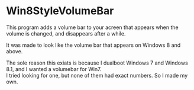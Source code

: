 # Win8StyleVolumeBar
This program adds a volume bar to your acreen that appears when the volume is changed, and disappears after a while.

It was made to look like the volume bar that appears on Windows 8 and above.

The sole reason this exiats is because I dualboot Windows 7 and Windows 8.1, and I wanted a volumebar for Win7.  
I tried looking for one, but none of them had exact numbers. So I made my own.
